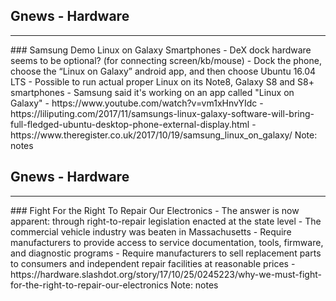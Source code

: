 ## Gnews -  Hardware
<hr />
### Samsung Demo Linux on Galaxy Smartphones
- DeX dock hardware seems to be optional? (for connecting screen/kb/mouse)
- Dock the phone, choose the “Linux on Galaxy” android app, and then choose Ubuntu 16.04 LTS
- Possible to run actual proper Linux on its Note8, Galaxy S8 and S8+ smartphones
- Samsung said it's working on an app called "Linux on Galaxy"
- https://www.youtube.com/watch?v=vm1xHnvYIdc
- https://liliputing.com/2017/11/samsungs-linux-galaxy-software-will-bring-full-fledged-ubuntu-desktop-phone-external-display.html
- https://www.theregister.co.uk/2017/10/19/samsung_linux_on_galaxy/
Note:
notes


## Gnews -  Hardware
<hr />
### Fight For the Right To Repair Our Electronics
- The answer is now apparent: through right-to-repair legislation enacted at the state level
- The commercial vehicle industry was beaten in Massachusetts
- Require manufacturers to provide access to service documentation, tools, firmware, and diagnostic programs
- Require manufacturers to sell replacement parts to consumers and independent repair facilities at reasonable prices
- https://hardware.slashdot.org/story/17/10/25/0245223/why-we-must-fight-for-the-right-to-repair-our-electronics
Note:
notes

